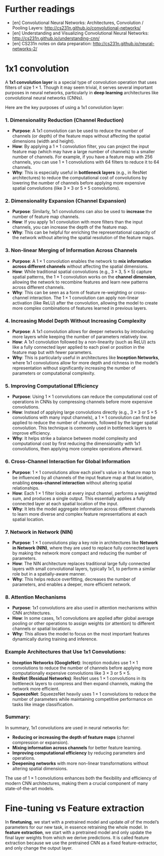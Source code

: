 # Further readings

- [en] Convolutional Neural Networks: Architectures, Convolution / Pooling
  Layers: http://cs231n.github.io/convolutional-networks/
- [en] Understanding and Visualizing Convolutional Neural Networks:
  http://cs231n.github.io/understanding-cnn/
- [en] CS231n notes on data preparation:
  http://cs231n.github.io/neural-networks-2/

# 1x1 convolution

A **1x1 convolution layer** is a special type of convolution operation that uses filters of size $1 \times 1$. Though it may seem trivial, it serves several important purposes in neural networks, particularly in **deep learning** architectures like convolutional neural networks (CNNs).

Here are the key purposes of using a 1x1 convolution layer:

### 1. **Dimensionality Reduction (Channel Reduction)**
   - **Purpose**: A 1x1 convolution can be used to reduce the number of channels (or depth) of the feature maps without affecting the spatial dimensions (width and height).
   - **How**: By applying a $1 \times 1$ convolution filter, you can project the input feature map (which may have a large number of channels) to a smaller number of channels. For example, if you have a feature map with 256 channels, you can use $1 \times 1$ convolutions with 64 filters to reduce it to 64 channels.
   - **Why**: This is especially useful in **bottleneck layers** (e.g., in ResNet architectures) to reduce the computational cost of convolutions by lowering the number of channels before applying more expensive spatial convolutions (like $3 \times 3$ or $5 \times 5$ convolutions).

### 2. **Dimensionality Expansion (Channel Expansion)**
   - **Purpose**: Similarly, 1x1 convolutions can also be used to **increase** the number of feature map channels.
   - **How**: If you apply 1x1 convolution with more filters than the input channels, you can increase the depth of the feature map.
   - **Why**: This can be helpful for enriching the representational capacity of the network without altering the spatial resolution of the feature maps.

### 3. **Non-linear Merging of Information Across Channels**
   - **Purpose**: A $1 \times 1$ convolution enables the network to **mix information across different channels** without affecting the spatial dimensions.
   - **How**: While traditional spatial convolutions (e.g., $3 \times 3$, $5 \times 5$) capture spatial patterns, the $1 \times 1$ convolution works on the **channel dimension**, allowing the network to recombine features and learn new patterns across different channels.
   - **Why**: This can be seen as a form of feature re-weighting or cross-channel interaction. The $1 \times 1$ convolution can apply non-linear activation (like ReLU) after the convolution, allowing the model to create more complex combinations of features learned in previous layers.

### 4. **Increasing Model Depth Without Increasing Complexity**
   - **Purpose**: A 1x1 convolution allows for deeper networks by introducing more layers while keeping the number of parameters relatively low.
   - **How**: A 1x1 convolution followed by a non-linearity (such as ReLU) acts like a fully connected layer applied to each pixel or position in the feature map but with fewer parameters.
   - **Why**: This is particularly useful in architectures like **Inception Networks**, where 1x1 convolutions allow for more depth and richness in the model’s representation without significantly increasing the number of parameters or computational complexity.

### 5. **Improving Computational Efficiency**
   - **Purpose**: Using $1 \times 1$ convolutions can reduce the computational cost of operations in CNNs by compressing channels before more expensive convolutions.
   - **How**: Instead of applying large convolutions directly (e.g., $3 \times 3$ or $5 \times 5$ convolutions with many input channels), a $1 \times 1$ convolution can first be applied to reduce the number of channels, followed by the larger spatial convolution. This technique is commonly used in bottleneck layers to improve efficiency.
   - **Why**: It helps strike a balance between model complexity and computational cost by first reducing the dimensionality with 1x1 convolutions, then applying more complex operations afterward.

### 6. **Cross-Channel Interaction for Global Information**
   - **Purpose**: $1 \times 1$ convolutions allow each pixel's value in a feature map to be influenced by all channels of the input feature map at that location, enabling **cross-channel interaction** without altering spatial relationships.
   - **How**: Each $1 \times 1$ filter looks at every input channel, performs a weighted sum, and produces a single output. This essentially applies a fully connected layer at each spatial location of the input.
   - **Why**: It lets the model aggregate information across different channels to learn more diverse and complex feature representations at each spatial location.

### 7. **Network in Network (NIN)**
   - **Purpose**: $1 \times 1$ convolutions play a key role in architectures like **Network in Network (NIN)**, where they are used to replace fully connected layers by making the network more compact and reducing the number of parameters.
   - **How**: The NIN architecture replaces traditional large fully connected layers with small convolutional layers, typically 1x1, to perform a similar role but in a spatially-aware manner.
   - **Why**: This helps reduce overfitting, decreases the number of parameters, and enables a deeper, more efficient network.

### 8. **Attention Mechanisms**
   - **Purpose**: 1x1 convolutions are also used in attention mechanisms within CNN architectures.
   - **How**: In some cases, 1x1 convolutions are applied after global average pooling or other operations to assign weights (or attention) to different channels or spatial locations.
   - **Why**: This allows the model to focus on the most important features dynamically during training and inference.

### Example Architectures that Use 1x1 Convolutions:
   - **Inception Networks (GoogleNet)**: Inception modules use $1 \times 1$ convolutions to reduce the number of channels before applying more computationally expensive convolutions like $3 \times 3$ or $5 \times 5$.
   - **ResNet (Residual Networks)**: ResNet uses $1 \times 1$ convolutions in its bottleneck layers to compress and then expand channels, making the network more efficient.
   - **SqueezeNet**: SqueezeNet heavily uses $1 \times 1$ convolutions to reduce the number of parameters while maintaining competitive performance on tasks like image classification.

### Summary:
In summary, 1x1 convolutions are used in neural networks for:
- **Reducing or increasing the depth of feature maps** (channel compression or expansion).
- **Mixing information across channels** for better feature learning.
- **Improving computational efficiency** by reducing parameters and operations.
- **Deepening networks** with more non-linear transformations without altering spatial dimensions.

The use of $1 \times 1$ convolutions enhances both the flexibility and efficiency of modern CNN architectures, making them a crucial component of many state-of-the-art models.

# Fine-tuning vs Feature extraction

In **finetuning**, we start with a
pretrained model and update *all* of the model’s parameters for our new
task, in essence retraining the whole model. In **feature extraction**,
we start with a pretrained model and only update the final layer weights
from which we derive predictions. It is called feature extraction
because we use the pretrained CNN as a fixed feature-extractor, and only
change the output layer.

